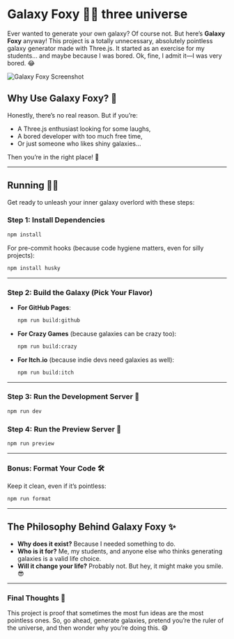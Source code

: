 # Galaxy Foxy 🌌🦊 three universe

Ever wanted to generate your own galaxy? Of course not. But here’s **Galaxy Foxy** anyway! This project is a totally unnecessary, absolutely pointless galaxy generator made with Three.js. It started as an exercise for my students... and maybe because I was bored. Ok, fine, I admit it—I was very bored. 😂

![Galaxy Foxy Screenshot](https://github.com/Tiger-Foxx/crazy-three-universe/assets/6734058/634c466e-ab03-46b0-b07c-360ff841aaed)

## Why Use Galaxy Foxy? 🤔

Honestly, there’s no real reason. But if you’re:
- A Three.js enthusiast looking for some laughs,
- A bored developer with too much free time,
- Or just someone who likes shiny galaxies...

Then you’re in the right place! 🎉

---

## Running 🏃‍♂️

Get ready to unleash your inner galaxy overlord with these steps:

### Step 1: Install Dependencies
```bash
npm install
```

For pre-commit hooks (because code hygiene matters, even for silly projects):
```bash
npm install husky
```

---

### Step 2: Build the Galaxy (Pick Your Flavor)
- **For GitHub Pages**:
  ```bash
  npm run build:github
  ```
- **For Crazy Games** (because galaxies can be crazy too):
  ```bash
  npm run build:crazy
  ```
- **For Itch.io** (because indie devs need galaxies as well):
  ```bash
  npm run build:itch
  ```

---

### Step 3: Run the Development Server 🚀
```bash
npm run dev
```

### Step 4: Run the Preview Server 🌠
```bash
npm run preview
```

---

### Bonus: Format Your Code 🛠️
Keep it clean, even if it’s pointless:
```bash
npm run format
```

---

## The Philosophy Behind Galaxy Foxy ✨

- **Why does it exist?** Because I needed something to do.
- **Who is it for?** Me, my students, and anyone else who thinks generating galaxies is a valid life choice.
- **Will it change your life?** Probably not. But hey, it might make you smile. 😎

---

### Final Thoughts 💭
This project is proof that sometimes the most fun ideas are the most pointless ones. So, go ahead, generate galaxies, pretend you’re the ruler of the universe, and then wonder why you’re doing this. 😅